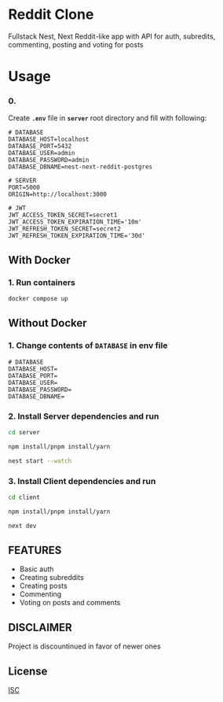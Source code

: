 # Reddit Clone

Fullstack Nest, Next Reddit-like app with API for auth, subredits, commenting, posting and voting for posts

# Usage

###  0.
Create **``.env``** file in **``server``** root directory and fill with following:

```code
# DATABASE
DATABASE_HOST=localhost
DATABASE_PORT=5432
DATABASE_USER=admin
DATABASE_PASSWORD=admin
DATABASE_DBNAME=nest-next-reddit-postgres

# SERVER
PORT=5000
ORIGIN=http://localhost:3000

# JWT
JWT_ACCESS_TOKEN_SECRET=secret1
JWT_ACCESS_TOKEN_EXPIRATION_TIME='10m'
JWT_REFRESH_TOKEN_SECRET=secret2
JWT_REFRESH_TOKEN_EXPIRATION_TIME='30d'
``` 

## With Docker

### 1. Run containers
```bash
docker compose up 
```

## Without Docker
### 1. Change contents of ``DATABASE`` in env file
```code
# DATABASE
DATABASE_HOST=
DATABASE_PORT=
DATABASE_USER=
DATABASE_PASSWORD=
DATABASE_DBNAME=
```

### 2. Install Server dependencies and run
```bash
cd server
```
```bash
npm install/pnpm install/yarn
```
```bash
nest start --watch
```

### 3. Install Client dependencies and run
```bash
cd client
```
```bash
npm install/pnpm install/yarn
```
```bash
next dev
```




## FEATURES
- Basic auth
- Creating subreddits
- Creating posts
- Commenting
- Voting on posts and comments

## DISCLAIMER
Project is discountinued in favor of newer ones

## License
[ISC](https://opensource.org/licenses/ISC)
